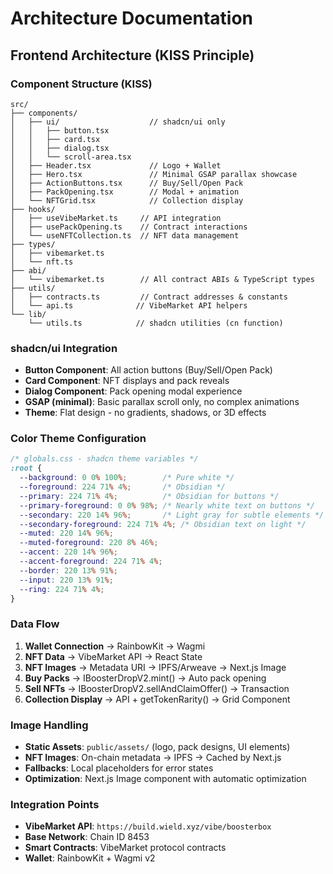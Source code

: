 # Architecture Documentation

## Frontend Architecture (KISS Principle)

### Component Structure (KISS)
```
src/
├── components/
│   ├── ui/                    // shadcn/ui only
│   │   ├── button.tsx
│   │   ├── card.tsx
│   │   ├── dialog.tsx
│   │   └── scroll-area.tsx
│   ├── Header.tsx             // Logo + Wallet
│   ├── Hero.tsx               // Minimal GSAP parallax showcase
│   ├── ActionButtons.tsx      // Buy/Sell/Open Pack
│   ├── PackOpening.tsx        // Modal + animation
│   └── NFTGrid.tsx            // Collection display
├── hooks/
│   ├── useVibeMarket.ts     // API integration
│   ├── usePackOpening.ts    // Contract interactions
│   └── useNFTCollection.ts  // NFT data management
├── types/
│   ├── vibemarket.ts
│   └── nft.ts
├── abi/
│   └── vibemarket.ts        // All contract ABIs & TypeScript types
├── utils/
│   ├── contracts.ts         // Contract addresses & constants
│   └── api.ts              // VibeMarket API helpers
└── lib/
    └── utils.ts            // shadcn utilities (cn function)
```

### shadcn/ui Integration
- **Button Component**: All action buttons (Buy/Sell/Open Pack)
- **Card Component**: NFT displays and pack reveals  
- **Dialog Component**: Pack opening modal experience
- **GSAP (minimal)**: Basic parallax scroll only, no complex animations
- **Theme**: Flat design - no gradients, shadows, or 3D effects

### Color Theme Configuration
```css
/* globals.css - shadcn theme variables */
:root {
  --background: 0 0% 100%;        /* Pure white */
  --foreground: 224 71% 4%;       /* Obsidian */
  --primary: 224 71% 4%;          /* Obsidian for buttons */
  --primary-foreground: 0 0% 98%; /* Nearly white text on buttons */
  --secondary: 220 14% 96%;       /* Light gray for subtle elements */
  --secondary-foreground: 224 71% 4%; /* Obsidian text on light */
  --muted: 220 14% 96%;
  --muted-foreground: 220 8% 46%;
  --accent: 220 14% 96%;
  --accent-foreground: 224 71% 4%;
  --border: 220 13% 91%;
  --input: 220 13% 91%;
  --ring: 224 71% 4%;
}
```

### Data Flow
1. **Wallet Connection** → RainbowKit → Wagmi
2. **NFT Data** → VibeMarket API → React State
3. **NFT Images** → Metadata URI → IPFS/Arweave → Next.js Image
4. **Buy Packs** → IBoosterDropV2.mint() → Auto pack opening
5. **Sell NFTs** → IBoosterDropV2.sellAndClaimOffer() → Transaction
6. **Collection Display** → API + getTokenRarity() → Grid Component

### Image Handling
- **Static Assets**: `public/assets/` (logo, pack designs, UI elements)
- **NFT Images**: On-chain metadata → IPFS → Cached by Next.js
- **Fallbacks**: Local placeholders for error states
- **Optimization**: Next.js Image component with automatic optimization

### Integration Points
- **VibeMarket API**: `https://build.wield.xyz/vibe/boosterbox`
- **Base Network**: Chain ID 8453
- **Smart Contracts**: VibeMarket protocol contracts
- **Wallet**: RainbowKit + Wagmi v2